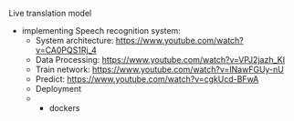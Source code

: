 Live translation model
- implementing Speech recognition system:
    - System architecture: https://www.youtube.com/watch?v=CA0PQS1Rj_4
    - Data Processing: https://www.youtube.com/watch?v=VPJ2jazh_KI
    - Train network: https://www.youtube.com/watch?v=INawFGUy-nU
    - Predict: https://www.youtube.com/watch?v=cgkUcd-BFwA
    - Deployment
    - - dockers
